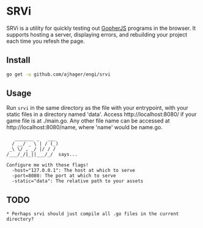# SRVi

SRVi is a utility for quickly testing out [GopherJS](http://github.com/gopherjs/gopherjs) programs in the browser. It supports hosting a server, displaying errors, and rebuilding your project each time you refesh the page.

## Install

```bash
go get -u github.com/ajhager/engi/srvi
```

## Usage

Run `srvi` in the same directory as the file with your entrypoint, with your static files in a directory named 'data'. Access http://localhost:8080/ if your game file is at ./main.go. Any other file name can be accessed at http://localhost:8080/name, where 'name' would be name.go.

```
   _______ _   ___
  / __/ _ \ | / (_)
 _\ \/ , _/ |/ / /
/___/_/|_||___/_/  says...

Configure me with these flags!
  -host="127.0.0.1": The host at which to serve
  -port=8080: The port at which to serve
  -static="data": The relative path to your assets
```

## TODO

	* Perhaps srvi should just compile all .go files in the current directory?
